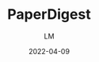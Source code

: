 ---
_id: qbe0js6ku1odhgmetrzcfqbe0jsy56v8
author: LM
title: PaperDigest
summary: Sci-Tech knowledge graph & text analysis platform for scientific literature
  tracking, summarization and search
features:
- Daily paper digest
- Literature review
- Paper search console
categories:
- Project Research (such as background research, hypothesis proposals)
- Project Management
tags:
- References and Journals
- Publication
platforms:
- Web
fields:
- General and Interdisciplinary
links:
- name: www.paperdigest.org
  link: https://www.paperdigest.org/
date: '2022-04-09'

---